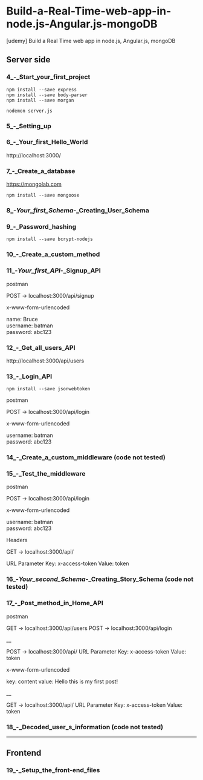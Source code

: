 # Build-a-Real-Time-web-app-in-node.js-Angular.js-mongoDB

[udemy] Build a Real Time web app in node.js, Angular.js, mongoDB

## Server side

### 4_-_Start_your_first_project

    npm install --save express
    npm install --save body-parser
    npm install --save morgan

    nodemon server.js


### 5_-_Setting_up

### 6_-_Your_first_Hello_World

http://localhost:3000/

### 7_-_Create_a_database

https://mongolab.com

    npm install --save mongoose


### 8_-_Your_first_Schema_-_Creating_User_Schema


### 9_-_Password_hashing

    npm install --save bcrypt-nodejs

### 10_-_Create_a_custom_method

### 11_-_Your_first_API_-_Signup_API

postman

POST -> localhost:3000/api/signup

x-www-form-urlencoded

name: Bruce  
username: batman  
password: abc123  

### 12_-_Get_all_users_API

http://localhost:3000/api/users

### 13_-_Login_API

    npm install --save jsonwebtoken

postman

POST -> localhost:3000/api/login

x-www-form-urlencoded

username: batman  
password: abc123  


### 14_-_Create_a_custom_middleware (code not tested)


### 15_-_Test_the_middleware

postman

POST -> localhost:3000/api/login

x-www-form-urlencoded

username: batman  
password: abc123


Headers

GET -> localhost:3000/api/

URL Parameter Key: x-access-token
Value: token


### 16_-_Your_second_Schema_-_Creating_Story_Schema (code not tested)


### 17_-_Post_method_in_Home_API



postman

GET -> localhost:3000/api/users
POST -> localhost:3000/api/login

__

POST -> localhost:3000/api/
URL Parameter Key: x-access-token
Value: token

x-www-form-urlencoded

key: content
value: Hello this is my first post!

__

GET -> localhost:3000/api/
URL Parameter Key: x-access-token
Value: token


### 18_-_Decoded_user_s_information (code not tested)

___

## Frontend

### 19_-_Setup_the_front-end_files
